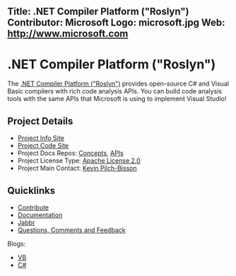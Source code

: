 Title: .NET Compiler Platform ("Roslyn")
Contributor: Microsoft
Logo: microsoft.jpg
Web: http://www.microsoft.com
---
# .NET Compiler Platform ("Roslyn")

The [.NET Compiler Platform ("Roslyn")](https://github.com/dotnet/roslyn) provides open-source C# and Visual Basic compilers with rich code analysis APIs. You can build code analysis tools with the same APIs that Microsoft is using to implement Visual Studio!

## Project Details
* [Project Info Site](https://github.com/dotnet/roslyn/wiki/Roslyn%20Overview) 
* [Project Code Site](https://github.com/dotnet/roslyn)
* Project Docs Repos: [Concepts](https://github.com/dotnet/docs), [APIs](https://github.com/dotnet/roslyn-api-docs)
* Project License Type: [Apache License 2.0](https://github.com/dotnet/roslyn/blob/master/License.txt)
* Project Main Contact: [Kevin Pilch-Bisson](https://github.com/Pilchie)

## Quicklinks

* [Contribute](https://roslyn.codeplex.com/wikipage?title=How%20to%20Contribute)
* [Documentation](https://docs.microsoft.com/dotnet/csharp/roslyn-sdk/) 
* [Jabbr](https://jabbr.net/#/rooms/roslyn) 
* [Questions, Comments and Feedback](https://roslyn.codeplex.com/wikipage?title=Questions%2c%20Comments%2c%20and%20Feedback&referringTitle=Home)

Blogs:
 
* [VB](https://blogs.msdn.com/b/vbteam/archive/tags/roslyn/) 
* [C#](https://blogs.msdn.com/b/csharpfaq/archive/tags/roslyn/)
